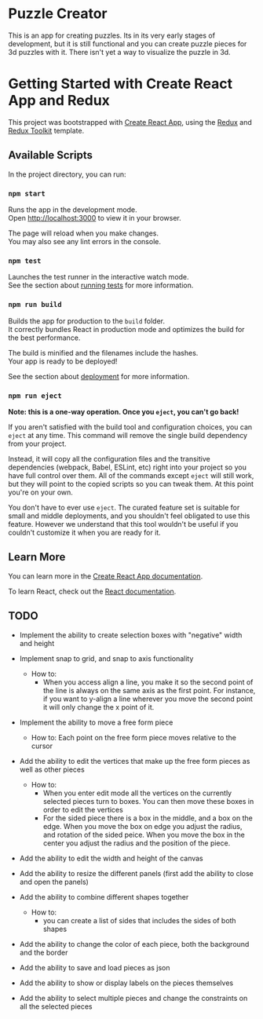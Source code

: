 # Puzzle Creator

This is an app for creating puzzles. Its in its very early stages of development, but it is still functional and you can create puzzle pieces for 3d puzzles with it. There isn't yet a way to visualize the puzzle in 3d.



# Getting Started with Create React App and Redux

This project was bootstrapped with [Create React App](https://github.com/facebook/create-react-app), using the [Redux](https://redux.js.org/) and [Redux Toolkit](https://redux-toolkit.js.org/) template.

## Available Scripts

In the project directory, you can run:

### `npm start`

Runs the app in the development mode.\
Open [http://localhost:3000](http://localhost:3000) to view it in your browser.

The page will reload when you make changes.\
You may also see any lint errors in the console.

### `npm test`

Launches the test runner in the interactive watch mode.\
See the section about [running tests](https://facebook.github.io/create-react-app/docs/running-tests) for more information.

### `npm run build`

Builds the app for production to the `build` folder.\
It correctly bundles React in production mode and optimizes the build for the best performance.

The build is minified and the filenames include the hashes.\
Your app is ready to be deployed!

See the section about [deployment](https://facebook.github.io/create-react-app/docs/deployment) for more information.

### `npm run eject`

**Note: this is a one-way operation. Once you `eject`, you can't go back!**

If you aren't satisfied with the build tool and configuration choices, you can `eject` at any time. This command will remove the single build dependency from your project.

Instead, it will copy all the configuration files and the transitive dependencies (webpack, Babel, ESLint, etc) right into your project so you have full control over them. All of the commands except `eject` will still work, but they will point to the copied scripts so you can tweak them. At this point you're on your own.

You don't have to ever use `eject`. The curated feature set is suitable for small and middle deployments, and you shouldn't feel obligated to use this feature. However we understand that this tool wouldn't be useful if you couldn't customize it when you are ready for it.

## Learn More

You can learn more in the [Create React App documentation](https://facebook.github.io/create-react-app/docs/getting-started).

To learn React, check out the [React documentation](https://reactjs.org/).


## TODO
* Implement the ability to create selection boxes with "negative" width and height

* Implement snap to grid, and snap to axis functionality
    * How to:
        - When you access align a line, you make it so the second point of the line is always on the same 
        axis as the first point. For instance, if you want to y-align a line wherever you move the second point 
        it will only change the x point of it.

* Implement the ability to move a free form piece
    * How to:
        Each point on the free form piece moves relative to the cursor

* Add the ability to edit the vertices that make up the free form pieces as well as other pieces
    * How to:
        - When you enter edit mode all the vertices on the currently selected pieces turn to boxes. 
        You can then move these boxes in order to edit the vertices 
        - For the sided piece there is a box in the middle, and a box on the edge. When you move the 
        box on edge you adjust the radius, and rotation of the sided peice. When you move the box in the center
        you adjust the radius and the position of the piece.

* Add the ability to edit the width and height of the canvas
* Add the ability to resize the different panels (first add the ability to close and open the panels)
* Add the ability to combine different shapes together
    * How to:
        - you can create a list of sides that includes the sides of both shapes
* Add the ability to change the color of each piece, both the background and the border
* Add the ability to save and load pieces as json
* Add the ability to show or display labels on the pieces themselves 
* Add the ability to select multiple pieces and change the constraints on all the selected pieces   




